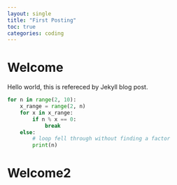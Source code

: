 ```yaml
---
layout: single
title: "First Posting"
toc: true
categories: coding
---
```


# Welcome
Hello world, this is refereced by Jekyll blog post.

```python
for n in range(2, 10):
    x_range = range(2, n)
    for x in x_range:
        if n % x == 0:
            break
    else:
        # loop fell through without finding a factor
        print(n)
```

# Welcome2